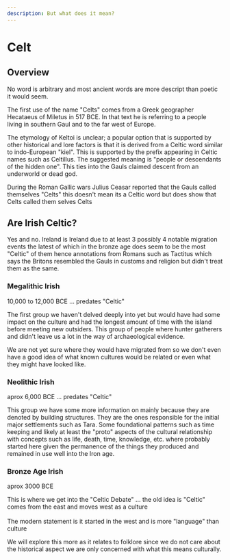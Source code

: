 ```yaml
---
description: But what does it mean?
---
```


# Celt

## Overview

No word is arbitrary and most ancient words are more descript than poetic it would seem.

The first use of the name "Celts" comes from a Greek geographer Hecataeus of Miletus in 517 BCE. In that text he is referring to a people living in southern Gaul and to the far west of Europe.

The etymology of Keltoi is unclear; a popular option that is supported by other historical and lore factors is that it is derived from a Celtic word similar to indo-European "kiel". This is supported by the prefix appearing in Celtic names such as Celtillus. The suggested meaning is "people or descendants of the hidden one". This ties into the Gauls claimed descent from an underworld or dead god.

During the Roman Gallic wars Julius Ceasar reported that the Gauls called themselves "Celts" this doesn't mean its a Celtic word but does show that Celts called them selves Celts

## Are Irish Celtic?

Yes and no. Ireland is Ireland due to at least 3 possibly 4 notable migration events the latest of which in the bronze age does seem to be the most "Celtic" of them hence annotations from Romans such as Tactitus which says the Britons resembled the Gauls in customs and religion but didn't treat them as the same.

### Megalithic Irish

10,000 to 12,000 BCE ... predates "Celtic"

The first group we haven't delved deeply into yet but would have had some impact on the culture and had the longest amount of time with the island before meeting new outsiders. This group of people where hunter gatherers and didn't leave us a lot in the way of archaeological evidence.

We are not yet sure where they would have migrated from so we don't even have a good idea of what known cultures would be related or even what they might have looked like.

### Neolithic Irish

aprox 6,000 BCE ... predates "Celtic"

This group we have some more information on mainly because they are denoted by building structures. They are the ones responsible for the initial major settlements such as Tara. Some foundational patterns such as time keeping and likely at least the "proto" aspects of the cultural relationship with concepts such as life, death, time, knowledge, etc. where probably started here given the permanence of the things they produced and remained in use well into the Iron age.

### Bronze Age Irish

aprox 3000 BCE&#x20;

This is where we get into the "Celtic Debate" ... the old idea is "Celtic" comes from the east and moves west as a culture\
\
The modern statement is it started in the west and is more "language" than culture



We will explore this more as it relates to folklore since we do not care about the historical aspect we are only concerned with what this means culturally.
